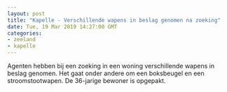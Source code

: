 ```yaml
---
layout: post
title: "Kapelle - Verschillende wapens in beslag genomen na zoeking"
date: Tue, 19 Mar 2019 14:27:00 GMT
categories: 
- zeeland 
- kapelle 
---
```


Agenten hebben bij een zoeking in een woning verschillende wapens in beslag genomen. Het gaat onder andere om een boksbeugel en een stroomstootwapen. De 36-jarige bewoner is opgepakt.

